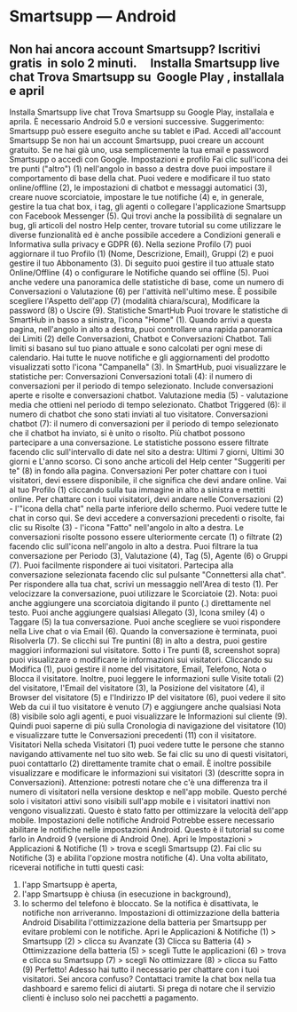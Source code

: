 # Smartsupp — Android
## Non hai ancora account Smartsupp? Iscritivi gratis  in solo 2 minuti.     Installa Smartsupp live chat Trova Smartsupp su  Google Play , installala e april
Installa Smartsupp live chat
Trova Smartsupp su Google Play, installala e aprila. È necessario Android 5.0 e versioni successive.
Suggerimento: Smartsupp può essere eseguito anche su tablet e iPad.
Accedi all'account Smartsupp
Se non hai un account Smartsupp, puoi creare un account gratuito. Se ne hai già uno, usa semplicemente la tua email e password Smartsupp o accedi con Google.
Impostazioni e profilo
Fai clic sull'icona dei tre punti ("altro") (1) nell'angolo in basso a destra dove puoi impostare il comportamento di base della chat. Puoi vedere e modificare il tuo stato online/offline (2), le impostazioni di chatbot e messaggi automatici (3), creare nuove scorciatoie, impostare le tue notifiche (4) e, in generale, gestire la tua chat box, i tag, gli agenti o collegare l'applicazione Smartsupp con Facebook Messenger (5). Qui trovi anche la possibilità di segnalare un bug, gli articoli del nostro Help center, trovare tutorial su come utilizzare le diverse funzionalità ed è anche possibile accedere a Condizioni generali e Informativa sulla privacy e GDPR (6).
Nella sezione Profilo (7) puoi aggiornare il tuo Profilo (1) (Nome, Descrizione, Email), Gruppi (2) e puoi gestire il tuo Abbonamento (3). Di seguito puoi gestire il tuo attuale stato Online/Offline (4) o configurare le Notifiche quando sei offline (5). Puoi anche vedere una panoramica delle statistiche di base, come un numero di Conversazioni o Valutazione (6) per l'attività nell'ultimo mese. È possibile scegliere l'Aspetto dell'app (7) (modalità chiara/scura), Modificare la password (8) o Uscire (9).
Statistiche SmartHub
Puoi trovare le statistiche di SmartHub in basso a sinistra, l'icona "Home" (1). Quando arrivi a questa pagina, nell'angolo in alto a destra, puoi controllare una rapida panoramica dei Limiti (2) delle Conversazioni, Chatbot e Conversazioni Chatbot. Tali limiti si basano sul tuo piano attuale e sono calcolati per ogni mese di calendario. Hai tutte le nuove notifiche e gli aggiornamenti del prodotto visualizzati sotto l'icona "Campanella" (3).
In SmartHub, puoi visualizzare le statistiche per:
Conversazioni
Conversazioni totali (4): il numero di conversazioni per il periodo di tempo selezionato. Include conversazioni aperte e risolte e conversazioni chatbot.
Valutazione media (5) - valutazione media che ottieni nel periodo di tempo selezionato.
Chatbot
Triggered (6): il numero di chatbot che sono stati inviati al tuo visitatore.
Conversazioni chatbot (7): il numero di conversazioni per il periodo di tempo selezionato che il chatbot ha inviato, si è unito o risolto. Più chatbot possono partecipare a una conversazione.
Le statistiche possono essere filtrate facendo clic sull'intervallo di date nel sito a destra: Ultimi 7 giorni, Ultimi 30 giorni e L'anno scorso.
Ci sono anche articoli del Help center "Suggeriti per te" (8) in fondo alla pagina.
Conversazioni
Per poter chattare con i tuoi visitatori, devi essere disponibile, il che significa che devi andare online. Vai al tuo Profilo (1) cliccando sulla tua immagine in alto a sinistra e mettiti online.
Per chattare con i tuoi visitatori, devi andare nelle Conversazioni (2) - l'"icona della chat" nella parte inferiore dello schermo. Puoi vedere tutte le chat in corso qui. Se devi accedere a conversazioni precedenti o risolte, fai clic su Risolte (3) - l'icona "Fatto" nell'angolo in alto a destra.
Le conversazioni risolte possono essere ulteriormente cercate (1) o filtrate (2) facendo clic sull'icona nell'angolo in alto a destra. Puoi filtrare la tua conversazione per Periodo (3), Valutazione (4), Tag (5), Agente (6) o Gruppi (7).
Puoi facilmente rispondere ai tuoi visitatori. Partecipa alla conversazione selezionata facendo clic sul pulsante "Connettersi alla chat". Per rispondere alla tua chat, scrivi un messaggio nell'Area di testo (1). Per velocizzare la conversazione, puoi utilizzare le Scorciatoie (2). Nota: puoi anche aggiungere una scorciatoia digitando il punto (.) direttamente nel testo. Puoi anche aggiungere qualsiasi Allegato (3), Icona smiley (4) o Taggare (5) la tua conversazione. Puoi anche scegliere se vuoi rispondere nella Live chat o via Email (6). Quando la conversazione è terminata, puoi Risolverla (7). Se clicchi sui Tre puntini (8) in alto a destra, puoi gestire maggiori informazioni sul visitatore.
Sotto i Tre punti (8, screenshot sopra) puoi visualizzare o modificare le informazioni sui visitatori. Cliccando su Modifica (1), puoi gestire il nome del visitatore, Email, Telefono, Nota o Blocca il visitatore. Inoltre, puoi leggere le informazioni sulle Visite totali (2) del visitatore, l'Email del visitatore (3), la Posizione del visitatore (4), il Browser del visitatore (5) e l'Indirizzo IP del visitatore (6), puoi vedere il sito Web da cui il tuo visitatore è venuto (7) e aggiungere anche qualsiasi Nota (8) visibile solo agli agenti, e puoi visualizzare le Informazioni sul cliente (9). Quindi puoi saperne di più sulla Cronologia di navigazione del visitatore (10) e visualizzare tutte le Conversazioni precedenti (11) con il visitatore.
Visitatori
Nella scheda Visitatori (1) puoi vedere tutte le persone che stanno navigando attivamente nel tuo sito web. Se fai clic su uno di questi visitatori, puoi contattarlo (2) direttamente tramite chat o email. È inoltre possibile visualizzare e modificare le informazioni sui visitatori (3) (descritte sopra in Conversazioni).
Attenzione: potresti notare che c'è una differenza tra il numero di visitatori nella versione desktop e nell'app mobile. Questo perché solo i visitatori attivi sono visibili sull'app mobile e i visitatori inattivi non vengono visualizzati. Questo è stato fatto per ottimizzare la velocità dell'app mobile.
Impostazioni delle notifiche Android
Potrebbe essere necessario abilitare le notifiche nelle impostazioni Android. Questo è il tutorial su come farlo in Android 9 (versione di Android One). Apri le Impostazioni > Applicazioni & Notifiche (1) > trova e scegli Smartsupp (2).
Fai clic su Notifiche (3) e abilita l'opzione mostra notifiche (4). Una volta abilitato, riceverai notifiche in tutti questi casi:
1) l'app Smartsupp è aperta,
2) l'app Smartsupp è chiusa (in esecuzione in background),
3) lo schermo del telefono è bloccato.
Se la notifica è disattivata, le notifiche non arriveranno.
Impostazioni di ottimizzazione della batteria Android
Disabilita l'ottimizzazione della batteria per Smartsupp per evitare problemi con le notifiche. Apri le Applicazioni & Notifiche (1) > Smartsupp (2) > clicca su Avanzate (3)
Clicca su Batteria (4) > Ottimizzazione della batteria (5) > scegli Tutte le applicazioni (6) > trova e clicca su Smartsupp (7) > scegli No ottimizzare (8) > clicca su Fatto (9)
Perfetto! Adesso hai tutto il necessario per chattare con i tuoi visitatori.
Sei ancora confuso? Contattaci tramite la chat box nella tua dashboard e saremo felici di aiutarti. Si prega di notare che il servizio clienti è incluso solo nei pacchetti a pagamento.

